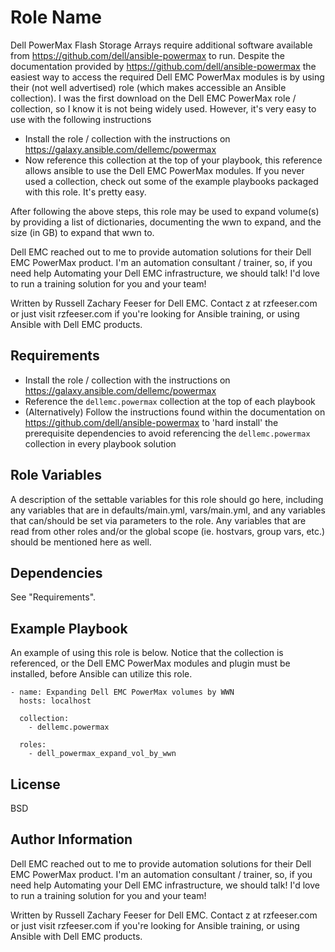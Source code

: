 Role Name
=========

Dell PowerMax Flash Storage Arrays require additional software available from https://github.com/dell/ansible-powermax to run. Despite the documentation provided by https://github.com/dell/ansible-powermax the easiest way to access the required Dell EMC PowerMax modules is by using their (not well advertised) role (which makes accessible an Ansible collection). I was the first download on the Dell EMC PowerMax role / collection, so I know it is not being widely used. However, it's very easy to use with the following instructions

- Install the role / collection with the instructions on https://galaxy.ansible.com/dellemc/powermax
- Now reference this collection at the top of your playbook, this reference allows ansible to use the Dell EMC PowerMax modules. If you never used a collection, check out some of the example playbooks packaged with this role. It's pretty easy.

After following the above steps, this role may be used to expand volume(s) by providing a list of dictionaries, documenting the wwn to expand, and the size (in GB) to expand that wwn to.

Dell EMC reached out to me to provide automation solutions for their Dell EMC PowerMax product. I'm an automation consultant / trainer, so, if you need help Automating your Dell EMC infrastructure, we should talk! I'd love to run a training solution for you and your team!

Written by Russell Zachary Feeser for Dell EMC. Contact z at rzfeeser.com or just visit rzfeeser.com if you're looking for Ansible training, or using Ansible with Dell EMC products.

Requirements
------------

- Install the role / collection with the instructions on https://galaxy.ansible.com/dellemc/powermax
- Reference the `dellemc.powermax` collection at the top of each playbook
- (Alternatively) Follow the instructions found within the documentation on https://github.com/dell/ansible-powermax to 'hard install' the prerequisite dependencies to avoid referencing the `dellemc.powermax` collection in every playbook solution

Role Variables
--------------

A description of the settable variables for this role should go here, including any variables that are in defaults/main.yml, vars/main.yml, and any variables that can/should be set via parameters to the role. Any variables that are read from other roles and/or the global scope (ie. hostvars, group vars, etc.) should be mentioned here as well.

Dependencies
------------

See "Requirements".

Example Playbook
----------------

An example of using this role is below. Notice that the collection is referenced, or the Dell EMC PowerMax modules and plugin must be installed, before Ansible can utilize this role. 

    - name: Expanding Dell EMC PowerMax volumes by WWN
      hosts: localhost
      
      collection:
        - dellemc.powermax
        
      roles:
        - dell_powermax_expand_vol_by_wwn

License
-------

BSD

Author Information
------------------

Dell EMC reached out to me to provide automation solutions for their Dell EMC PowerMax product. I'm an automation consultant / trainer, so, if you need help Automating your Dell EMC infrastructure, we should talk! I'd love to run a training solution for you and your team!

Written by Russell Zachary Feeser for Dell EMC. Contact z at rzfeeser.com or just visit rzfeeser.com if you're looking for Ansible training, or using Ansible with Dell EMC products.
